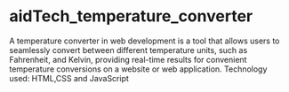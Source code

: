 # aidTech_temperature_converter
A temperature converter in web development is a tool that allows users to seamlessly convert between different temperature units, such as Fahrenheit, and Kelvin, providing real-time results for convenient temperature conversions on a website or web application. Technology used: HTML,CSS and JavaScript
